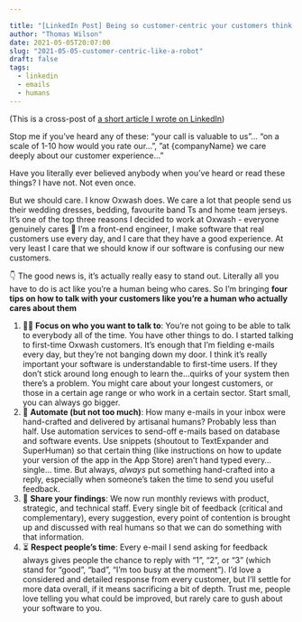 ```yaml
---

title: "[LinkedIn Post] Being so customer-centric your customers think you’re a robot"
author: "Thomas Wilson"
date: 2021-05-05T20:07:00
slug: "2021-05-05-customer-centric-like-a-robot"
draft: false
tags:
  - linkedin
  - emails
  - humans
---
```


(This is a cross-post of [a short article I wrote on LinkedIn](https://www.linkedin.com/pulse/being-so-customer-centric-your-customers-think-youre-robot-wilson))

Stop me if you’ve heard any of these: “your call is valuable to us”… “on a scale of 1-10 how would you rate our…”, ”at {companyName} we care deeply about our customer experience…”

Have you literally ever believed anybody when you’ve heard or read these things? I have not. Not even once.

But we should care. I know Oxwash does. We care a lot that people send us their wedding dresses, bedding, favourite band Ts and home team jerseys. It’s one of the top three reasons I decided to work at Oxwash - everyone genuinely cares 💙 I’m a front-end engineer, I make software that real customers use every day, and I care that they have a good experience. At very least I care that we should know if our software is confusing our new customers.

👇 The good news is, it’s actually really easy to stand out. Literally all you have to do is act like you’re a human being who cares. So I’m bringing **four tips on how to talk with your customers like you’re a human who actually cares about them**

1. 🕵️‍♂️ **Focus on who you want to talk to**: You’re not going to be able to talk to everybody all of the time. You have other things to do. I started talking to first-time Oxwash customers. It’s enough that I’m fielding e-mails every day, but they’re not banging down my door. I think it’s really important your software is understandable to first-time users. If they don’t stick around long enough to learn the…quirks of your system then there’s a problem. You might care about your longest customers, or those in a certain age range or who work in a certain sector. Start small, you can always go bigger.
2. 🤖 **Automate (but not too much)**: How many e-mails in your inbox were hand-crafted and delivered by artisanal humans? Probably less than half. Use automation services to send-off e-mails based on database and software events. Use snippets (shoutout to TextExpander and SuperHuman) so that certain thing (like instructions on how to update your version of the app in the App Store) aren’t hand typed every… single… time. But always, _always_ put something hand-crafted into a reply, especially when someone’s taken the time to send you useful feedback.
3. 🎁 **Share your findings**: We now run monthly reviews with product, strategic, and technical staff. Every single bit of feedback (critical and complementary), every suggestion, every point of contention is brought up and discussed with real humans so that we can do something with that information.
4. ⏳ **Respect people’s time**: Every e-mail I send asking for feedback always gives people the chance to reply with “1”, “2”, or “3” (which stand for “good”, “bad”, “I’m too busy at the moment”). I’d love a considered and detailed response from every customer, but I’ll settle for more data overall, if it means sacrificing a bit of depth. Trust me, people love telling you what could be improved, but rarely care to gush about your software to you.
